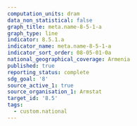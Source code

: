```yaml
---
computation_units: dram
data_non_statistical: false
graph_title: meta.name-8-5-1-a
graph_type: line
indicator: 8.5.1.a
indicator_name: meta.name-8-5-1-a
indicator_sort_order: 08-05-01-0a
national_geographical_coverage: Armenia
published: true
reporting_status: complete
sdg_goal: '8'
source_active_1: true
source_organisation_1: Armstat
target_id: '8.5'
tags:
  - custom.national
---
```

